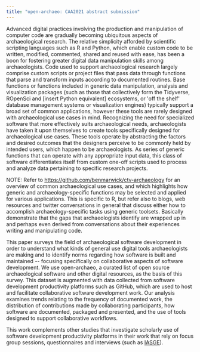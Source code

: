```yaml
---
title: "open-archaeo: CAA2021 abstract submission"
---
```


Advanced digital practices involving the production and manipulation of computer code are gradually becoming ubiquitous aspects of archaeological research. The relative simplicity afforded by scientific scripting languages such as R and Python, which enable custom code to be written, modified, commented, shared and reused with ease, has been a boon for fostering greater digital data manipulation skills among archaeologists. Code used to support archaeological research largely comprise custom scripts or project files that pass data through functions that parse and transform inputs according to documented routines. Base functions or functions included in generic data manipulation, analysis and visualization packages (such as those that collectively form the Tidyverse, ROpenSci and [insert Python equivalent] ecosystems, or 'off the shelf' database management systems or visualization engines) typically support a broad set of common applications, however these tools are rarely designed with archaeological use cases in mind. Recognizing the need for specialized software that more effectively suits archaeological needs, archaeologists have taken it upon themselves to create tools specifically designed for archaeological use cases. These tools operate by abstracting the factors and desired outcomes that the designers perceive to be commonly held by intended users, which happen to be archaeologists. As series of generic functions that can operate with any appropriate input data, this class of software differentiates itself from custom one-off scripts used to process and analyze data pertaining to specific research projects.

NOTE: Refer to https://github.com/benmarwick/ctv-archaeology for an overview of common archaeological use cases, and which highlights how generic and archaeology-specific functions may be selected and applied for various applications. This is specific to R, but refer also to blogs, web resources and twitter conversations in general that discuss either how to accomplish archaeology-specific tasks using generic toolsets. Basically demonstrate that the gaps that archaeologists identify are wrapped up in and perhaps even derived from conversations about their experiences writing and manipulating code.

This paper surveys the field of archaeological software development in order to understand what kinds of general use digital tools archaeologists are making and to identify norms regarding how software is built and maintained -- focusing specifically on collaborative aspects of software development. We use open-archaeo, a curated list of open source archaeological software and other digital resources, as the basis of this survey. This dataset is augmented with data collected from software development productivity platforms such as GitHub, which are used to host and facilitate collaborative software development work. Our analysis examines trends relating to the frequency of documented work, the distribution of contributions made by collaborating participants, how software are documented, packaged and presented, and the use of tools designed to support collaborative workflows.

This work complements other studies that investigate scholarly use of software development productivity platforms in their work that rely on focus group sessions, questionnaires and interviews (such as [IASGE](https://investigating-archiving-git.gitlab.io/)).
